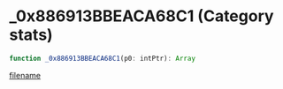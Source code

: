 # _0x886913BBEACA68C1 (Category stats)

```js
function _0x886913BBEACA68C1(p0: intPtr): Array
```

[filename](_0x886913BBEACA68C1_m.md ':include')